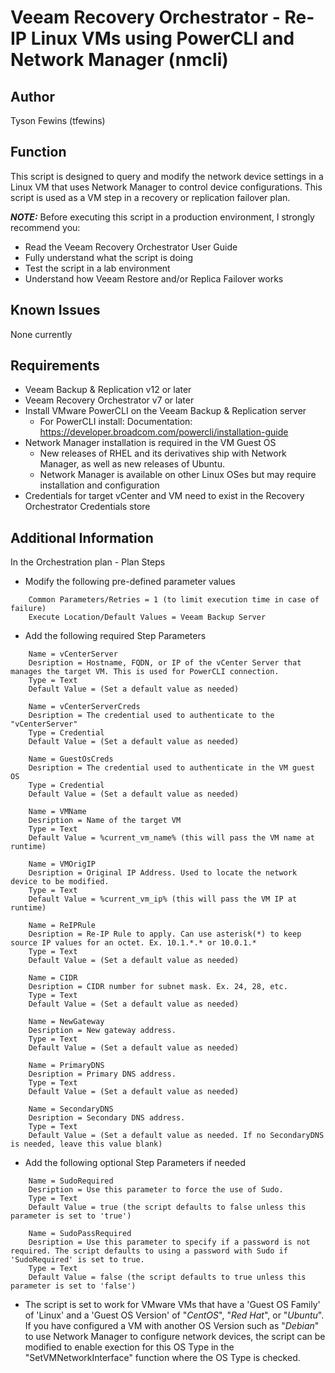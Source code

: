 # Veeam Recovery Orchestrator - Re-IP Linux VMs using PowerCLI and Network Manager (nmcli)

## Author

Tyson Fewins (tfewins)

## Function

This script is designed to query and modify the network device settings in a Linux VM that uses Network Manager to control device configurations. This script is used as a VM step in a recovery or replication failover plan.

***NOTE:*** Before executing this script in a production environment, I strongly recommend you:

* Read the Veeam Recovery Orchestrator User Guide
* Fully understand what the script is doing
* Test the script in a lab environment
* Understand how Veeam Restore and/or Replica Failover works

## Known Issues

None currently

## Requirements

* Veeam Backup & Replication v12 or later
* Veeam Recovery Orchestrator v7 or later
* Install VMware PowerCLI on the Veeam Backup & Replication server
  * For PowerCLI install:
    Documentation:
	  https://developer.broadcom.com/powercli/installation-guide
* Network Manager installation is required in the VM Guest OS
  * New releases of RHEL and its derivatives ship with Network Manager, as well as new releases of Ubuntu.
  * Network Manager is available on other Linux OSes but may require installation and configuration
* Credentials for target vCenter and VM need to exist in the Recovery Orchestrator Credentials store

## Additional Information

In the Orchestration plan - Plan Steps
* Modify the following pre-defined parameter values
```
    Common Parameters/Retries = 1 (to limit execution time in case of failure)
    Execute Location/Default Values = Veeam Backup Server
```
* Add the following required Step Parameters
```
    Name = vCenterServer
    Desription = Hostname, FQDN, or IP of the vCenter Server that manages the target VM. This is used for PowerCLI connection.
    Type = Text
    Default Value = (Set a default value as needed)

    Name = vCenterServerCreds
    Desription = The credential used to authenticate to the "vCenterServer"
    Type = Credential
    Default Value = (Set a default value as needed)

    Name = GuestOsCreds
    Desription = The credential used to authenticate in the VM guest OS
    Type = Credential
    Default Value = (Set a default value as needed)

    Name = VMName
    Desription = Name of the target VM
    Type = Text
    Default Value = %current_vm_name% (this will pass the VM name at runtime)

    Name = VMOrigIP
    Desription = Original IP Address. Used to locate the network device to be modified. 
    Type = Text
    Default Value = %current_vm_ip% (this will pass the VM IP at runtime)

    Name = ReIPRule
    Desription = Re-IP Rule to apply. Can use asterisk(*) to keep source IP values for an octet. Ex. 10.1.*.* or 10.0.1.* 
    Type = Text
    Default Value = (Set a default value as needed)

    Name = CIDR
    Desription = CIDR number for subnet mask. Ex. 24, 28, etc.  
    Type = Text
    Default Value = (Set a default value as needed)

    Name = NewGateway
    Desription = New gateway address. 
    Type = Text
    Default Value = (Set a default value as needed)

    Name = PrimaryDNS
    Desription = Primary DNS address. 
    Type = Text
    Default Value = (Set a default value as needed)

    Name = SecondaryDNS
    Desription = Secondary DNS address. 
    Type = Text
    Default Value = (Set a default value as needed. If no SecondaryDNS is needed, leave this value blank)
```
* Add the following optional Step Parameters if needed
```
    Name = SudoRequired
    Desription = Use this parameter to force the use of Sudo. 
    Type = Text
    Default Value = true (the script defaults to false unless this parameter is set to 'true')

    Name = SudoPassRequired
    Desription = Use this parameter to specify if a password is not required. The script defaults to using a password with Sudo if 'SudoRequired' is set to true. 
    Type = Text
    Default Value = false (the script defaults to true unless this parameter is set to 'false')
```
* The script is set to work for VMware VMs that have a 'Guest OS Family' of 'Linux' and a 'Guest OS Version' of "*CentOS*", "*Red Hat*", or "*Ubuntu*". If you have configured a VM with another OS Version such as "*Debian*" to use Network Manager to configure network devices, the script can be modified to enable exection for this OS Type in the "SetVMNetworkInterface" function where the OS Type is checked.
